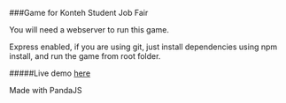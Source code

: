 ###Game for Konteh Student Job Fair

You will need a webserver to run this game.

Express enabled, if you are using git, just install dependencies using npm install, and run the game from root folder.

#####Live demo <a href="http://konteh.herokuapp.com?github">here</a>


Made with PandaJS
